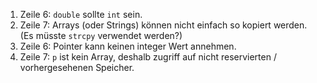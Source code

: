  1. Zeile 6: `double` sollte `int` sein.
 2. Zeile 7: Arrays (oder Strings) können nicht einfach so kopiert werden. (Es müsste `strcpy` verwendet werden?)
 3. Zeile 6: Pointer kann keinen integer Wert annehmen.
 4. Zeile 7: `p` ist kein Array, deshalb zugriff auf nicht reservierten / vorhergesehenen Speicher.

